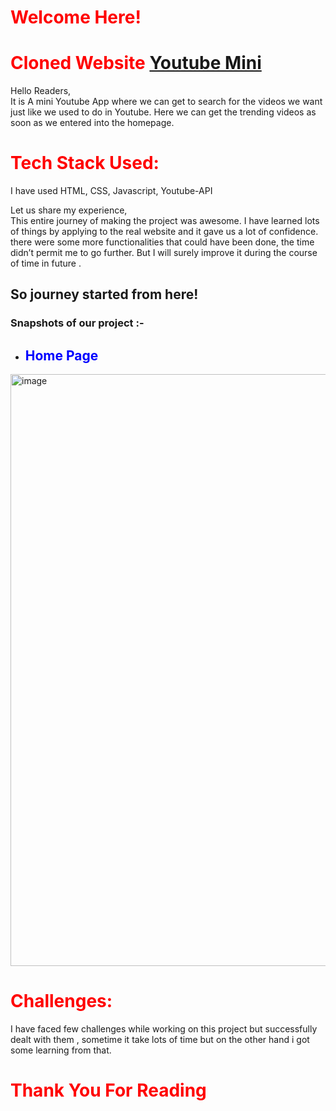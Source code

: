 # <span style="color:red"> Welcome Here!</span>

# <span style="color:red"> Cloned Website [Youtube Mini](https://mini-youtubeby-akash.netlify.app/)</span>

Hello Readers,<br>
It is A mini Youtube App where we can get to search for the videos we want just like we used to do in Youtube. Here we can get the trending videos as soon as we entered into the homepage.

# <span style="color:red"> Tech Stack Used: </span>

I have used HTML, CSS, Javascript, Youtube-API

Let us share my experience,<br>
This entire journey of making the project was awesome. I have learned lots of things by applying to the real website and it gave us a lot of confidence. there were some more functionalities that could have been done, the time didn’t permit me to go further. But I will surely improve it during the course of time in future .

## So journey started from here!

### Snapshots of our project :- 

- ## <span style="color:blue"> Home Page </span>

<img width="947" alt="image" src="https://user-images.githubusercontent.com/107500115/199912299-2f325bf0-f5ab-433f-babb-c45b52a7d853.png">

# <span style="color:red">Challenges: </span>
I have faced few challenges while working on this project but successfully dealt with them , sometime it take lots of time but on the other hand i got some learning from that.<br>


# <span style="color:red"> Thank You For Reading </span>

